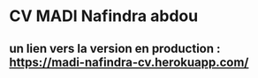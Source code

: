# CV MADI Nafindra abdou

## un lien vers la version en production : https://madi-nafindra-cv.herokuapp.com/
